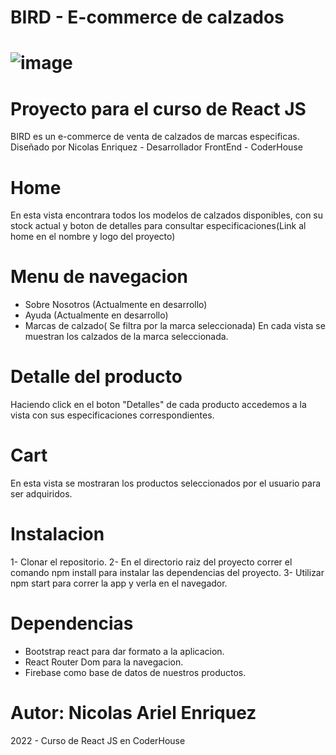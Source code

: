 # BIRD - E-commerce de calzados 

# ![image](https://github.com/nclnicolas/fullgym/blob/main/src/Gif/gifReact.gif)

# Proyecto para el curso de React JS
BIRD es un e-commerce de venta de calzados de marcas especificas. Diseñado por Nicolas Enriquez - Desarrollador FrontEnd - CoderHouse

# Home
En esta vista encontrara todos los modelos de calzados disponibles, con su stock actual y boton de detalles para consultar especificaciones(Link al home en el nombre y logo del proyecto)

# Menu de navegacion
- Sobre Nosotros (Actualmente en desarrollo)
- Ayuda (Actualmente en desarrollo) 
- Marcas de calzado( Se filtra por la marca seleccionada)
En cada vista se muestran los calzados de la marca seleccionada.

# Detalle del producto
Haciendo click en el boton "Detalles" de cada producto accedemos a la vista con sus especificaciones correspondientes.

# Cart 
En esta vista se mostraran los productos seleccionados por el usuario para ser adquiridos.

# Instalacion
1- Clonar el repositorio.
2- En el directorio raiz del proyecto correr el comando npm install para instalar las dependencias del proyecto.
3- Utilizar npm start para correr la app y verla en el navegador. 

# Dependencias
- Bootstrap react para dar formato a la aplicacion. 
- React Router Dom para la navegacion.
- Firebase como base de datos de nuestros productos.

# Autor: Nicolas Ariel Enriquez
2022 - Curso de React JS en CoderHouse
